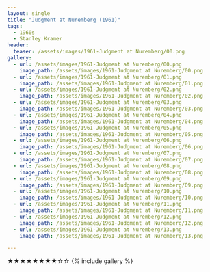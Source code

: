 ```yaml
---
layout: single
title: "Judgment at Nuremberg (1961)"
tags:
  - 1960s 
  - Stanley Kramer
header:
  teaser: /assets/images/1961-Judgment at Nuremberg/00.png
gallery:
  - url: /assets/images/1961-Judgment at Nuremberg/00.png
    image_path: /assets/images/1961-Judgment at Nuremberg/00.png  
  - url: /assets/images/1961-Judgment at Nuremberg/01.png
    image_path: /assets/images/1961-Judgment at Nuremberg/01.png
  - url: /assets/images/1961-Judgment at Nuremberg/02.png
    image_path: /assets/images/1961-Judgment at Nuremberg/02.png
  - url: /assets/images/1961-Judgment at Nuremberg/03.png
    image_path: /assets/images/1961-Judgment at Nuremberg/03.png
  - url: /assets/images/1961-Judgment at Nuremberg/04.png
    image_path: /assets/images/1961-Judgment at Nuremberg/04.png
  - url: /assets/images/1961-Judgment at Nuremberg/05.png
    image_path: /assets/images/1961-Judgment at Nuremberg/05.png
  - url: /assets/images/1961-Judgment at Nuremberg/06.png
    image_path: /assets/images/1961-Judgment at Nuremberg/06.png
  - url: /assets/images/1961-Judgment at Nuremberg/07.png
    image_path: /assets/images/1961-Judgment at Nuremberg/07.png
  - url: /assets/images/1961-Judgment at Nuremberg/08.png
    image_path: /assets/images/1961-Judgment at Nuremberg/08.png
  - url: /assets/images/1961-Judgment at Nuremberg/09.png
    image_path: /assets/images/1961-Judgment at Nuremberg/09.png
  - url: /assets/images/1961-Judgment at Nuremberg/10.png
    image_path: /assets/images/1961-Judgment at Nuremberg/10.png
  - url: /assets/images/1961-Judgment at Nuremberg/11.png
    image_path: /assets/images/1961-Judgment at Nuremberg/11.png
  - url: /assets/images/1961-Judgment at Nuremberg/12.png
    image_path: /assets/images/1961-Judgment at Nuremberg/12.png
  - url: /assets/images/1961-Judgment at Nuremberg/13.png
    image_path: /assets/images/1961-Judgment at Nuremberg/13.png

---
```

★★★★★★★★☆☆
{% include gallery %}
